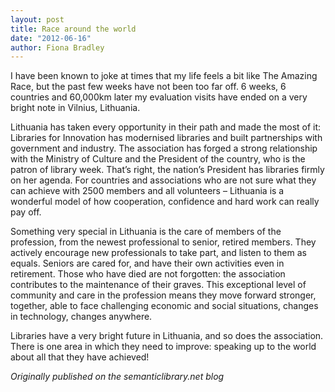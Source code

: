 ```yaml
---
layout: post
title: Race around the world
date: "2012-06-16"
author: Fiona Bradley
---
```


I have been known to joke at times that my life feels a bit like The Amazing Race, but the past few weeks have not been too far off. 6 weeks, 6 countries and 60,000km later my evaluation visits have ended on a very bright note in Vilnius, Lithuania.

Lithuania has taken every opportunity in their path and made the most of it: Libraries for Innovation has modernised libraries and built partnerships with government and industry. The association has forged a strong relationship with the Ministry of Culture and the President of the country, who is the patron of library week. That’s right, the nation’s President has libraries firmly on her agenda. For countries and associations who are not sure what they can achieve with 2500 members and all volunteers – Lithuania is a wonderful model of how cooperation, confidence and hard work can really pay off.

Something very special in Lithuania is the care of members of the profession, from the newest professional to senior, retired members. They actively encourage new professionals to take part, and listen to them as equals. Seniors are cared for, and have their own activities even in retirement. Those who have died are not forgotten: the association contributes to the maintenance of their graves. This exceptional level of community and care in the profession means they move forward stronger, together, able to face challenging economic and social situations, changes in technology, changes anywhere.

Libraries have a very bright future in Lithuania, and so does the association. There is one area in which they need to improve: speaking up to the world about all that they have achieved!

_Originally published on the semanticlibrary.net blog_
